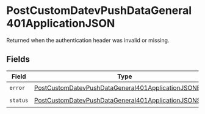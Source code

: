 # PostCustomDatevPushDataGeneral401ApplicationJSON

Returned when the authentication header was invalid or missing.


## Fields

| Field                                                                                                                                       | Type                                                                                                                                        | Required                                                                                                                                    | Description                                                                                                                                 |
| ------------------------------------------------------------------------------------------------------------------------------------------- | ------------------------------------------------------------------------------------------------------------------------------------------- | ------------------------------------------------------------------------------------------------------------------------------------------- | ------------------------------------------------------------------------------------------------------------------------------------------- |
| `error`                                                                                                                                     | [PostCustomDatevPushDataGeneral401ApplicationJSONError](../../models/operations/postcustomdatevpushdatageneral401applicationjsonerror.md)   | :heavy_check_mark:                                                                                                                          | N/A                                                                                                                                         |
| `status`                                                                                                                                    | [PostCustomDatevPushDataGeneral401ApplicationJSONStatus](../../models/operations/postcustomdatevpushdatageneral401applicationjsonstatus.md) | :heavy_check_mark:                                                                                                                          | N/A                                                                                                                                         |